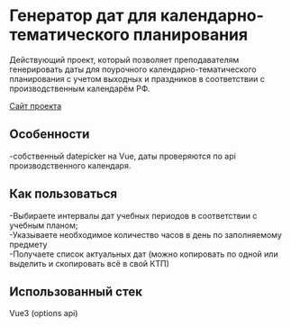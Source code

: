 # Генератор дат для календарно-тематического планирования

Действующий проект, который позволяет преподавателям генерировать даты для поурочного календарно-тематического планирования с учетом выходных и праздников в соответствии с производственным календарём РФ.

[Cайт проекта](https://teacher-soft.ru)
 
## Особенности
-собственный datepicker на Vue, даты проверяются по api производственного календаря.

## Как пользоваться
-Выбираете интервалы дат учебных периодов в соответствии с учебным планом;\
-Указываете необходимое количество часов в день по заполняемому предмету\
-Получаете список актуальных дат (можно копировать по одной или выделить и скопировать всё в свой КТП)

## Использованный стек
Vue3 (options api)

